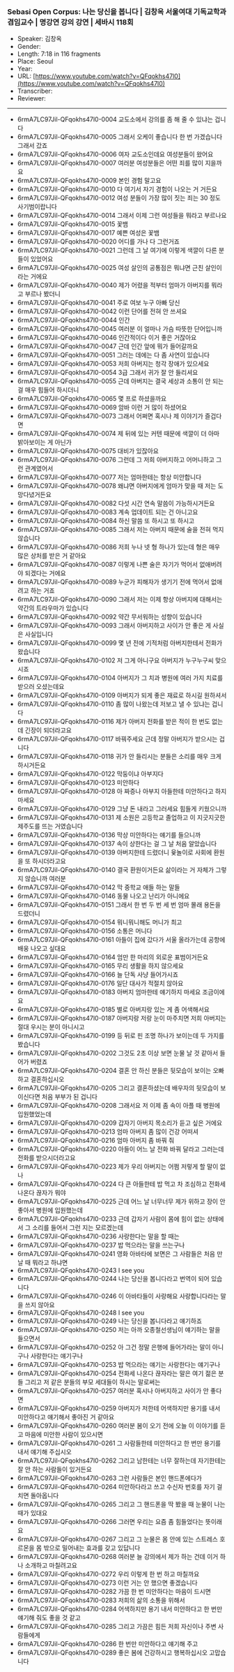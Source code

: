 ### Sebasi Open Corpus: 나는 당신을 봅니다 | 김창옥 서울여대 기독교학과 겸임교수 | 명강연 강의 강연 | 세바시 118회

- Speaker: 김창옥
- Gender: 
- Length: 7:18 in 116 fragments
- Place: Seoul
- Year: 
- URL: [https://www.youtube.com/watch?v=QFqokhs47l0](https://www.youtube.com/watch?v=QFqokhs47l0)
- Transcriber: 
- Reviewer: 

---

- 6rmA7LC97Jil-QFqokhs47l0-0004 교도소에서 강의를 좀 해 줄 수 있냐는 겁니다
- 6rmA7LC97Jil-QFqokhs47l0-0005 그래서 오케이 좋습니다 한 번 가겠습니다 그래서 갔죠
- 6rmA7LC97Jil-QFqokhs47l0-0006 여자 교도소인데요 여성분들이 왔어요
- 6rmA7LC97Jil-QFqokhs47l0-0007 여러분 여성분들은 어떤 죄를 많이 지을까요
- 6rmA7LC97Jil-QFqokhs47l0-0009 본인 경험 말고요
- 6rmA7LC97Jil-QFqokhs47l0-0010 다 여기서 자기 경험이 나오는 거 거든요
- 6rmA7LC97Jil-QFqokhs47l0-0012 여성 분들이 가장 많이 짓는 죄는 30 정도 사기범이랍니다
- 6rmA7LC97Jil-QFqokhs47l0-0014 그래서 이제 그런 여성들을 뭐라고 부르나요
- 6rmA7LC97Jil-QFqokhs47l0-0015 꽃뱀
- 6rmA7LC97Jil-QFqokhs47l0-0017 예쁜 여성은 꽃뱀
- 6rmA7LC97Jil-QFqokhs47l0-0020 어디를 가나 다 그런거죠
- 6rmA7LC97Jil-QFqokhs47l0-0021 그런데 그 날 여기에 이렇게 색깔이 다른 분들이 있었어요
- 6rmA7LC97Jil-QFqokhs47l0-0025 여성 살인의 공통점은 뭐냐면 근친 살인이라는 거에요
- 6rmA7LC97Jil-QFqokhs47l0-0040 제가 어렸을 적부터 엄마가 아버지를 뭐라고 부르나 봤더니
- 6rmA7LC97Jil-QFqokhs47l0-0041 주로 여보 누구 아빠 당신
- 6rmA7LC97Jil-QFqokhs47l0-0042 이런 단어를 전혀 안 쓰셔요
- 6rmA7LC97Jil-QFqokhs47l0-0044 인간
- 6rmA7LC97Jil-QFqokhs47l0-0045 여러분 이 얼마나 가슴 따뜻한 단어입니까
- 6rmA7LC97Jil-QFqokhs47l0-0046 인간적이다 이거 좋은 거잖아요
- 6rmA7LC97Jil-QFqokhs47l0-0047 근데 인간 앞에 뭐가 들어갈까요
- 6rmA7LC97Jil-QFqokhs47l0-0051 그러는 데에는 다 좀 사연이 있습니다
- 6rmA7LC97Jil-QFqokhs47l0-0053 저희 아버지는 청각 장애가 있으세요
- 6rmA7LC97Jil-QFqokhs47l0-0054 3급 그래서 귀가 잘 안 들리셔요
- 6rmA7LC97Jil-QFqokhs47l0-0055 근데 아버지는 결국 세상과 소통이 안 되는 걸 매우 힘들어 하시더니
- 6rmA7LC97Jil-QFqokhs47l0-0065 몇 프로 하셨을까요
- 6rmA7LC97Jil-QFqokhs47l0-0069 암바 이런 거 많이 하셨어요
- 6rmA7LC97Jil-QFqokhs47l0-0073 그래서 어쩌면 혹시나 제 이야기가 즐겁다면
- 6rmA7LC97Jil-QFqokhs47l0-0074 제 뒤에 있는 커텐 때문에 색깔이 더 아마 밝아보이는 게 아닌가
- 6rmA7LC97Jil-QFqokhs47l0-0075 대비가 있잖아요
- 6rmA7LC97Jil-QFqokhs47l0-0076 그런데 그 저희 아버지하고 어머니하고 그런 관계였어서
- 6rmA7LC97Jil-QFqokhs47l0-0077 저는 엄마한테는 항상 미안합니다
- 6rmA7LC97Jil-QFqokhs47l0-0078 왜냐면 아버지에게 엄마가 맞을 때 저는 도망다녔거든요
- 6rmA7LC97Jil-QFqokhs47l0-0082 다섯 시간 연속 말씀이 가능하시거든요
- 6rmA7LC97Jil-QFqokhs47l0-0083 계속 업데이트 되는 건 아니고요
- 6rmA7LC97Jil-QFqokhs47l0-0084 하신 말씀 또 하시고 또 하시고
- 6rmA7LC97Jil-QFqokhs47l0-0085 그래서 저는 아버지 때문에 술을 전혀 먹지 않습니다
- 6rmA7LC97Jil-QFqokhs47l0-0086 저희 누나 넷 형 하나가 있는데 형은 매우 많은 상처를 받은 거 같아요
- 6rmA7LC97Jil-QFqokhs47l0-0087 이렇게 나쁜 술은 자기가 먹어서 없애버려야 되겠다는 거에요
- 6rmA7LC97Jil-QFqokhs47l0-0089 누군가 피해자가 생기기 전에 먹어서 없애려고 하는 거죠
- 6rmA7LC97Jil-QFqokhs47l0-0090 그래서 저는 이제 항상 아버지에 대해서는 약간의 트라우마가 있습니다
- 6rmA7LC97Jil-QFqokhs47l0-0092 약간 무서워하는 성향이 있습니다
- 6rmA7LC97Jil-QFqokhs47l0-0093 그래서 아버지하고 사이가 안 좋은 게 사실은 사실입니다
- 6rmA7LC97Jil-QFqokhs47l0-0099 몇 년 전에 기적처럼 아버지한테서 전화가 왔습니다
- 6rmA7LC97Jil-QFqokhs47l0-0102 저 그게 아니구요 아버지가 누구누구씨 맞으시죠
- 6rmA7LC97Jil-QFqokhs47l0-0104 아버지가 그 치과 병원에 여러 가지 치료를 받으러 오셨는데요
- 6rmA7LC97Jil-QFqokhs47l0-0109 아버지가 되게 좋은 재료로 하시길 원하셔서
- 6rmA7LC97Jil-QFqokhs47l0-0110 좀 많이 나왔는데 저보고 낼 수 있냐는 겁니다
- 6rmA7LC97Jil-QFqokhs47l0-0116 제가 아버지 전화를 받은 적이 한 번도 없는데 긴장이 되더라고요
- 6rmA7LC97Jil-QFqokhs47l0-0117 바꿔주세요 근데 정말 아버지가 받으시는 겁니다
- 6rmA7LC97Jil-QFqokhs47l0-0118 귀가 안 들리시는 분들은 소리를 매우 크게 하시거든요
- 6rmA7LC97Jil-QFqokhs47l0-0122 막둥이냐 아부지다
- 6rmA7LC97Jil-QFqokhs47l0-0123 미안하다
- 6rmA7LC97Jil-QFqokhs47l0-0128 아 짜증나 아부지 아들한테 미안하다고 하지마세요
- 6rmA7LC97Jil-QFqokhs47l0-0129 그냥 돈 내라고 그러세요 힘들게 키웠으니까
- 6rmA7LC97Jil-QFqokhs47l0-0131 제 소원은 고등학교 졸업하고 이 지긋지긋한 제주도를 뜨는 거였습니다
- 6rmA7LC97Jil-QFqokhs47l0-0136 막상 미안하다는 얘기를 들으니까
- 6rmA7LC97Jil-QFqokhs47l0-0137 속이 상한다는 걸 그 날 처음 알았습니다
- 6rmA7LC97Jil-QFqokhs47l0-0139 아버지한테 드렸더니 윷놀이로 사회에 환원을 또 하시더라고요
- 6rmA7LC97Jil-QFqokhs47l0-0140 결국 환원이거든요 삶이라는 거 자체가 그렇지 않습니까 여러분
- 6rmA7LC97Jil-QFqokhs47l0-0142 막 중학교 애들 하는 말들
- 6rmA7LC97Jil-QFqokhs47l0-0146 동물 나오고 난리가 아니에요
- 6rmA7LC97Jil-QFqokhs47l0-0151 그래서 한 번 두 번 세 번 엄마 몰래 용돈을 드렸더니
- 6rmA7LC97Jil-QFqokhs47l0-0154 뭐니뭐니해도 머니가 최고
- 6rmA7LC97Jil-QFqokhs47l0-0156 소통은 머니다
- 6rmA7LC97Jil-QFqokhs47l0-0161 아들이 집에 갔다가 서울 올라가는데 공항에 배웅 나오고 싶대요
- 6rmA7LC97Jil-QFqokhs47l0-0164 엄만 한 마리의 외로운 표범이거든요
- 6rmA7LC97Jil-QFqokhs47l0-0165 무리 생활을 하지 않으세요
- 6rmA7LC97Jil-QFqokhs47l0-0166 늘 단독 사냥 들어가시죠
- 6rmA7LC97Jil-QFqokhs47l0-0176 일단 대사가 적절치 않아요
- 6rmA7LC97Jil-QFqokhs47l0-0183 아버지 엄마한테 얘기하지 마세요 조금이에요
- 6rmA7LC97Jil-QFqokhs47l0-0185 별로 아버지랑 있는 게 좀 어색해서요
- 6rmA7LC97Jil-QFqokhs47l0-0187 아버지랑 저랑 눈이 마주치면 저희 아버지는 절대 우시는 분이 아니시고
- 6rmA7LC97Jil-QFqokhs47l0-0199 등 뒤로 핀 조명 하나가 보이는데 두 가지를 봤습니다
- 6rmA7LC97Jil-QFqokhs47l0-0202 그것도 2초 이상 보면 눈물 날 것 같아서 들어가 버렸죠
- 6rmA7LC97Jil-QFqokhs47l0-0204 결혼 안 하신 분들은 뒷모습이 보이는 오빠하고 결혼하십시오
- 6rmA7LC97Jil-QFqokhs47l0-0205 그리고 결혼하셨는데 배우자의 뒷모습이 보이신다면 처음 부부가 된 겁니다
- 6rmA7LC97Jil-QFqokhs47l0-0208 그래서요 저 이제 좀 속이 아플 때 병원에 입원했었는데
- 6rmA7LC97Jil-QFqokhs47l0-0209 갑자기 아버지 목소리가 듣고 싶은 거에요
- 6rmA7LC97Jil-QFqokhs47l0-0213 엄마 아버지 좀 많이 건강 어떠셔
- 6rmA7LC97Jil-QFqokhs47l0-0216 엄마 아버지 좀 바꿔 줘
- 6rmA7LC97Jil-QFqokhs47l0-0220 아들이 어느 날 전화 바꿔 달라고 그러는데 전화를 받으시더라고요
- 6rmA7LC97Jil-QFqokhs47l0-0223 제가 우리 아버지는 어쩜 저렇게 할 말이 없나
- 6rmA7LC97Jil-QFqokhs47l0-0224 다 큰 아들한테 밥 먹고 차 조심하고 전화세 나온다 끊자가 뭐야
- 6rmA7LC97Jil-QFqokhs47l0-0225 근데 어느 날 너무너무 제가 위하고 장이 안 좋아서 병원에 입원했는데
- 6rmA7LC97Jil-QFqokhs47l0-0233 근데 갑자기 사람이 몸에 힘이 없는 상태에서 그 소리를 들어서 그런 지는 모르겠는데
- 6rmA7LC97Jil-QFqokhs47l0-0236 사랑한다는 말을 할 때는
- 6rmA7LC97Jil-QFqokhs47l0-0237 밥 먹으라는 말을 쓰는구나
- 6rmA7LC97Jil-QFqokhs47l0-0241 영화 아바타에 보면은 그 사람들은 처음 만날 때 뭐라고 하냐면
- 6rmA7LC97Jil-QFqokhs47l0-0243 I see you
- 6rmA7LC97Jil-QFqokhs47l0-0244 나는 당신을 봅니다라고 번역이 되어 있습니다
- 6rmA7LC97Jil-QFqokhs47l0-0246 이 아바타들이 사랑해요 사랑합니다라는 말을 쓰지 않아요
- 6rmA7LC97Jil-QFqokhs47l0-0248 I see you
- 6rmA7LC97Jil-QFqokhs47l0-0249 나는 당신을 봅니다라고 얘기하죠
- 6rmA7LC97Jil-QFqokhs47l0-0250 저는 아까 오종철선생님이 얘기하는 말을 들으면서
- 6rmA7LC97Jil-QFqokhs47l0-0252 아 그건 정말 은행에 들어가라는 말이 아니구나 사랑한다는 얘기구나
- 6rmA7LC97Jil-QFqokhs47l0-0253 밥 먹으라는 얘기는 사랑한다는 얘기구나
- 6rmA7LC97Jil-QFqokhs47l0-0254 전화세 나온다 끊자라는 말은 여기 젊은 분들 그리고 저 같은 분들의 부모 세대들이 하시는 말로써는
- 6rmA7LC97Jil-QFqokhs47l0-0257 여러분 혹시나 아버지하고 사이가 안 좋다면
- 6rmA7LC97Jil-QFqokhs47l0-0259 아버지가 저한테 어색하지만 용기를 내서 미안하다고 얘기해서 좋아진 거 같아요
- 6rmA7LC97Jil-QFqokhs47l0-0260 여러분 봄이 오기 전에 오늘 이 이야기를 듣고 마음에 미안한 사람이 있으시면
- 6rmA7LC97Jil-QFqokhs47l0-0261 그 사람들한테 미안하다고 한 번만 용기를 내서 얘기해 주십시오
- 6rmA7LC97Jil-QFqokhs47l0-0262 그리고 남한테는 너무 잘하는데 자기한테는 잘 안 하는 사람들이 있거든요
- 6rmA7LC97Jil-QFqokhs47l0-0263 그런 사람들은 본인 핸드폰에다가
- 6rmA7LC97Jil-QFqokhs47l0-0264 미안하다라고 쓰고 수신자 번호를 자기 걸 치면 돌아옵니다
- 6rmA7LC97Jil-QFqokhs47l0-0265 그리고 그 핸드폰을 딱 봤을 때 눈물이 나는 때가 있대요
- 6rmA7LC97Jil-QFqokhs47l0-0266 그러면 우리는 요즘 좀 힘들었다는 뜻이래요
- 6rmA7LC97Jil-QFqokhs47l0-0267 그리고 그 눈물은 몸 안에 있는 스트레스 호르몬을 몸 밖으로 밀어내는 효과를 갖고 있답니다
- 6rmA7LC97Jil-QFqokhs47l0-0268 여러분 늘 강의에서 제가 하는 건데 이거 하나 소개하고 마칠려고요
- 6rmA7LC97Jil-QFqokhs47l0-0272 우리 이렇게 한 번 하고 마칠까요
- 6rmA7LC97Jil-QFqokhs47l0-0273 이런 거는 안 했으면 좋겠습니다
- 6rmA7LC97Jil-QFqokhs47l0-0282 가끔 한 번 미안하다는 마음이 드시면
- 6rmA7LC97Jil-QFqokhs47l0-0283 저희의 삶의 소통을 위해서
- 6rmA7LC97Jil-QFqokhs47l0-0284 어색하지만 용기 내서 미안하다고 한 번만 얘기해 줘도 좋을 것 같고
- 6rmA7LC97Jil-QFqokhs47l0-0285 그리고 가끔은 힘든 저희 자신이나 주변 사람들에게
- 6rmA7LC97Jil-QFqokhs47l0-0286 한 번만 미안하다고 얘기해 주고
- 6rmA7LC97Jil-QFqokhs47l0-0289 좋은 봄에 건강하시고 행복하십시오 고맙습니다
